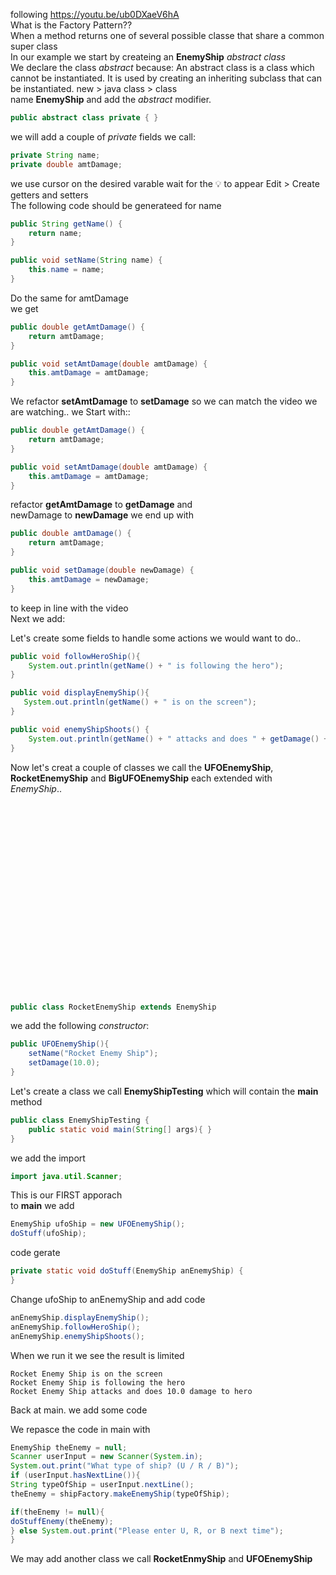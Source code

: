 following https://youtu.be/ub0DXaeV6hA<br/>
What is the Factory Pattern??<br/>
When a method returns one of several possible classe that share a common super class<br/>
In our example we start by createing an **EnemyShip** *abstract class*<br/>
We declare the class *abstract* because: An abstract class is a class which cannot be instantiated. It is used by creating an inheriting subclass that can be instantiated.
new > java class > class<br/>
name **EnemyShip** and add the *abstract* modifier.
```java
public abstract class private { }
```
we will add a couple of *private* fields we call:<br/>
```java
private String name;
private double amtDamage;
```
we use cursor on the desired varable wait for the 💡 to appear Edit > Create getters and setters<br/>
The following code should be generateed for name
```java
public String getName() {
    return name;
}

public void setName(String name) {
    this.name = name;
}
```
Do the same for amtDamage<br/>
we get
```java
public double getAmtDamage() {
    return amtDamage;
}

public void setAmtDamage(double amtDamage) {
    this.amtDamage = amtDamage;
}
```
We refactor **setAmtDamage** to **setDamage**
so we can match the video we are watching..
we Start with::
```java
public double getAmtDamage() {
    return amtDamage;
}

public void setAmtDamage(double amtDamage) {
    this.amtDamage = amtDamage;
}
```
refactor **getAmtDamage** to **getDamage** and <br/>
newDamage to **newDamage**
we end up with
```java
public double amtDamage() {
    return amtDamage;
}

public void setDamage(double newDamage) {
    this.amtDamage = newDamage;
}
```
to keep in line with the video<br/>
Next we add:<br/>

Let's create some fields to handle some actions we would want to do..<br/>
```java
public void followHeroShip(){
    System.out.println(getName() + " is following the hero");
}

public void displayEnemyShip(){
   System.out.println(getName() + " is on the screen");
}

public void enemyShipShoots() {
    System.out.println(getName() + " attacks and does " + getDamage() + " damage to hero");
}
```
Now let's creat a couple of classes we call the **UFOEnemyShip**, **RocketEnemyShip** and **BigUFOEnemyShip** each extended with *EnemyShip*..<br/>






<br/><br/><br/><br/><br/><br/><br/><br/><br/><br/><br/><br/><br/><br/><br/><br/><br/><br/>

```java
public class RocketEnemyShip extends EnemyShip
```
we add the following *constructor*:
```java
public UFOEnemyShip(){
    setName("Rocket Enemy Ship");
    setDamage(10.0);
}
```
Let's create a class we call **EnemyShipTesting** which will contain the **main** method<br/>
```java
public class EnemyShipTesting {
    public static void main(String[] args){ }
}
```
we add the import<br/>

```java
import java.util.Scanner;
```
This is our FIRST apporach<br/>
to **main** we add<br/>
```java
EnemyShip ufoShip = new UFOEnemyShip();
doStuff(ufoShip);
```
code gerate<br/>
```java
private static void doStuff(EnemyShip anEnemyShip) {
}
```
Change ufoShip to anEnemyShip and add code<br/>

```java
anEnemyShip.displayEnemyShip();
anEnemyShip.followHeroShip();
anEnemyShip.enemyShipShoots();
```
When we run it we see the result is limited<br/>
```run
Rocket Enemy Ship is on the screen
Rocket Enemy Ship is following the hero
Rocket Enemy Ship attacks and does 10.0 damage to hero
```
Back at main. we add some code<br/>

We repasce the code in main with

```java
EnemyShip theEnemy = null;
Scanner userInput = new Scanner(System.in);
System.out.print("What type of ship? (U / R / B)");
if (userInput.hasNextLine()){
String typeOfShip = userInput.nextLine();
theEnemy = shipFactory.makeEnemyShip(typeOfShip);

if(theEnemy != null){
doStuffEnemy(theEnemy);
} else System.out.print("Please enter U, R, or B next time");
}
```
We may add another class we call **RocketEnmyShip** and **UFOEnemyShip**









































